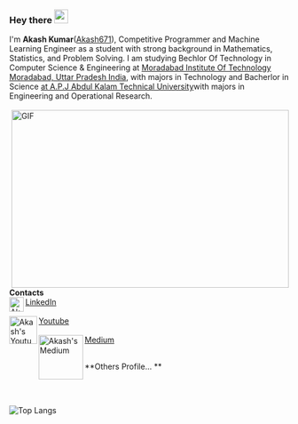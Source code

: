 
### Hey there <img src="https://media.giphy.com/media/hvRJCLFzcasrR4ia7z/giphy.gif" width="25px">
I'm **Akash Kumar**(<a href="https://github.com/Akash671/" target="_blank">Akash671</a>), Competitive Programmer and Machine Learning Engineer as a student with strong background in Mathematics, Statistics, and Problem Solving. I am studying Bechlor Of Technology in Computer Science & Engineering at <a href="https://www.mitmoradabad.edu.in/" target="_blank">Moradabad Institute Of Technology Moradabad, Uttar Pradesh India</a>, with majors in Technology and Bacherlor in Science <a href="https://aktu.ac.in/"> at A.P.J Abdul Kalam Technical University</a>with majors in Engineering and Operational Research. <br> <br>
<img align="right" alt="GIF" src="https://cdn.dribbble.com/users/2344801/screenshots/4774578/alphatestersanimation2.gif?raw=true" width="500" height="320"/>
<br>
**Contacts**
<br>
<img align="left" alt="Akash's LinkdeIN" width="26px" src="https://image.flaticon.com/icons/png/512/174/174857.png"/> <a href="https://www.linkedin.com/in/akash-kumar-52563018a/">LinkedIn</a>
<br>
<br>
<img align="left" alt="Akash's Youtube" width="50px" src="https://upload.wikimedia.org/wikipedia/commons/thumb/e/e1/Logo_of_YouTube_%282015-2017%29.svg/1200px-Logo_of_YouTube_%282015-2017%29.svg.png"/> <a href="https://youtu.be/DgjB3GTsdao">Youtube</a>
<br><br>
<img align="left" alt="Akash's Medium" width="80px" src="https://miro.medium.com/max/8976/1*Ra88BZ-CSTovFS2ZSURBgg.png"/> <a href="https://medium.com/@akashsaininasa">Medium</a>
<br>
<br>



**Others Profile... **  
<br>

<br>

![Top Langs](https://github-readme-stats.vercel.app/api/top-langs/?username=Akash671)




